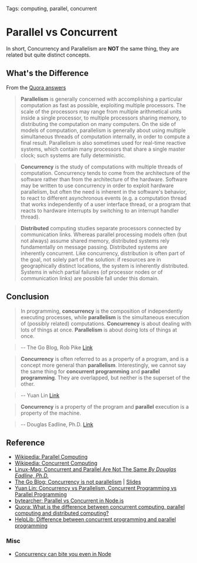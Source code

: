 Tags: computing, parallel, concurrent

# Parallel vs Concurrent

In short, Concurrency and Parallelism are **NOT** the same thing, they are related but quite distinct concepts.


## What's the Difference

From the [Quora answers](https://www.quora.com/What-is-the-difference-between-concurrent-computing-parallel-computing-and-distributed-computing)

> **Parallelism** is generally concerned with  accomplishing a particular computation as fast as possible, exploiting  multiple processors. The scale of the processors may range from multiple  arithmetical units inside a single processor, to multiple processors  sharing memory, to distributing the computation on many computers. On  the side of models of computation, parallelism is generally about using  multiple simultaneous threads of computation internally, in order to  compute a final result. Parallelism is also sometimes used for real-time reactive systems, which contain many processors that share a single master clock; such systems are fully deterministic.

> **Concurrency** is the study of computations with  multiple threads of computation. Concurrency tends to come from the  architecture of the software rather than from the architecture of the  hardware. Software may be written to use concurrency in order to exploit  hardware parallelism, but often the need is inherent in the software's  behavior, to react to different asynchronous events (e.g. a computation  thread that works independently of a user interface thread, or a program  that reacts to hardware interrupts by switching to an interrupt handler  thread).

> **Distributed** computing studies separate processors  connected by communication links. Whereas parallel processing models  often (but not always) assume shared memory, distributed systems rely  fundamentally on message passing. Distributed systems are inherently  concurrent. Like concurrency, distribution is often part of the goal,  not solely part of the solution: if resources are in geographically  distinct locations, the system is inherently distributed. Systems in  which partial failures (of processor nodes or of communication links)  are possible fall under this domain.


## Conclusion
> In programming, **concurrency** is the composition of independently executing processes, while **parallelism** is the simultaneous execution of (possibly related) computations.
> **Concurrency** is about dealing with lots of things at once. **Parallelism** is about doing lots of things at once.

> -- The Go Blog, Rob Pike [Link](https://blog.golang.org/concurrency-is-not-parallelism)

> **Concurrency** is often referred to as a property of a program, and is a concept more general than **parallelism**.
> Interestingly, we cannot say the same thing for **concurrent programming** and **parallel programming**. They are overlapped, but neither is the superset of the other.

> -- Yuan Lin [Link](https://blogs.oracle.com/yuanlin/entry/concurrency_vs_parallelism_concurrent_programming)

> **Concurrency** is a property of the program and **parallel** execution is a property of the machine.

> -- Douglas Eadline, Ph.D. [Link](http://www.linux-mag.com/id/7411/)



## Reference

- [Wikipedia: Parallel Computing](https://en.wikipedia.org/wiki/Parallel_computing)
- [Wikipedia: Concurrent Computing](https://en.wikipedia.org/wiki/Concurrent_computing)
- [Linux-Mag: Concurrent and Parallel Are Not The Same _By Douglas Eadline, Ph.D._](http://www.linux-mag.com/id/7411/)
- [The Go Blog: Concurrency is not parallelism](https://blog.golang.org/concurrency-is-not-parallelism) | [Slides](https://talks.golang.org/2012/waza.slide#1)
- [Yuan Lin: Concurrency vs Parallelism, Concurrent Programming vs Parallel Programming](https://blogs.oracle.com/yuanlin/entry/concurrency_vs_parallelism_concurrent_programming)
- [bytearcher: Parallel vs Concurrent in Node.js](http://bytearcher.com/articles/parallel-vs-concurrent/)
- [Quora: What is the difference between concurrent computing, parallel computing and distributed computing?](https://www.quora.com/What-is-the-difference-between-concurrent-computing-parallel-computing-and-distributed-computing)
- [HelpLib: Difference between concurrent programming and parallel programming](http://qa.helplib.com/191292)

### Misc
- [Concurrency can bite you even in Node](https://glebbahmutov.com/blog/concurrency-can-bite-you-even-in-node/)
